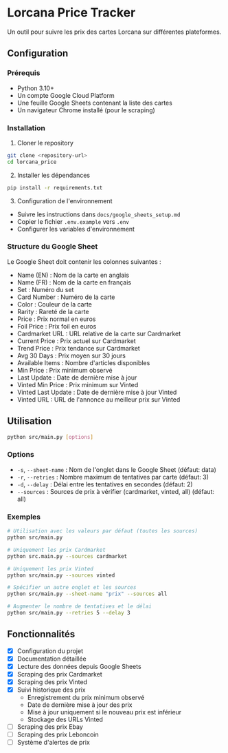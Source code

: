 # Lorcana Price Tracker

Un outil pour suivre les prix des cartes Lorcana sur différentes plateformes.

## Configuration

### Prérequis

- Python 3.10+
- Un compte Google Cloud Platform
- Une feuille Google Sheets contenant la liste des cartes
- Un navigateur Chrome installé (pour le scraping)

### Installation

1. Cloner le repository
```bash
git clone <repository-url>
cd lorcana_price
```

2. Installer les dépendances
```bash
pip install -r requirements.txt
```

3. Configuration de l'environnement
- Suivre les instructions dans `docs/google_sheets_setup.md`
- Copier le fichier `.env.example` vers `.env`
- Configurer les variables d'environnement

### Structure du Google Sheet

Le Google Sheet doit contenir les colonnes suivantes :
- Name (EN) : Nom de la carte en anglais
- Name (FR) : Nom de la carte en français
- Set : Numéro du set
- Card Number : Numéro de la carte
- Color : Couleur de la carte
- Rarity : Rareté de la carte
- Price : Prix normal en euros
- Foil Price : Prix foil en euros
- Cardmarket URL : URL relative de la carte sur Cardmarket
- Current Price : Prix actuel sur Cardmarket
- Trend Price : Prix tendance sur Cardmarket
- Avg 30 Days : Prix moyen sur 30 jours
- Available Items : Nombre d'articles disponibles
- Min Price : Prix minimum observé
- Last Update : Date de dernière mise à jour
- Vinted Min Price : Prix minimum sur Vinted
- Vinted Last Update : Date de dernière mise à jour Vinted
- Vinted URL : URL de l'annonce au meilleur prix sur Vinted

## Utilisation

```bash
python src/main.py [options]
```

### Options

- `-s`, `--sheet-name` : Nom de l'onglet dans le Google Sheet (défaut: data)
- `-r`, `--retries` : Nombre maximum de tentatives par carte (défaut: 3)
- `-d`, `--delay` : Délai entre les tentatives en secondes (défaut: 2)
- `--sources` : Sources de prix à vérifier (cardmarket, vinted, all) (défaut: all)

### Exemples

```bash
# Utilisation avec les valeurs par défaut (toutes les sources)
python src/main.py

# Uniquement les prix Cardmarket
python src.main.py --sources cardmarket

# Uniquement les prix Vinted
python src/main.py --sources vinted

# Spécifier un autre onglet et les sources
python src/main.py --sheet-name "prix" --sources all

# Augmenter le nombre de tentatives et le délai
python src/main.py --retries 5 --delay 3
```

## Fonctionnalités
- [x] Configuration du projet
- [x] Documentation détaillée
- [x] Lecture des données depuis Google Sheets
- [x] Scraping des prix Cardmarket
- [x] Scraping des prix Vinted
- [x] Suivi historique des prix
    - Enregistrement du prix minimum observé
    - Date de dernière mise à jour des prix
    - Mise à jour uniquement si le nouveau prix est inférieur
    - Stockage des URLs Vinted
- [ ] Scraping des prix Ebay
- [ ] Scraping des prix Leboncoin
- [ ] Système d'alertes de prix
